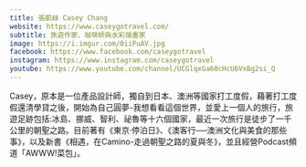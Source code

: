 ```yaml
---
title: 張凱絲 Casey Chang
website: https://www.caseygotravel.com/
subtitle: 旅遊作家、咖啡師與水彩插畫家
image: https://i.imgur.com/0iiPuAV.jpg
facebook: https://www.facebook.com/caseygotravel
instagram: https://www.instagram.com/caseygotravel
youtube: https://www.youtube.com/channel/UCGlqxGa60cHcU6VxBg2si_Q
---
```


Casey，原本是一位產品設計師，獨自到日本、澳洲等國家打工度假，藉著打工度假還清學貸之後，開始為自己圓夢-我想看看這個世界，並愛上一個人的旅行，旅遊足跡包括:冰島、挪威、智利、祕魯等十六個國家，最近一次旅行是徒步了一千公里的朝聖之路。目前著有《東京‧停泊日》、《澳客行──澳洲文化與美食的那些事》，以及新書《相遇，在Camino-走過朝聖之路的夏與冬》，並且經營Podcast頻道「AWWW!菜包」。
